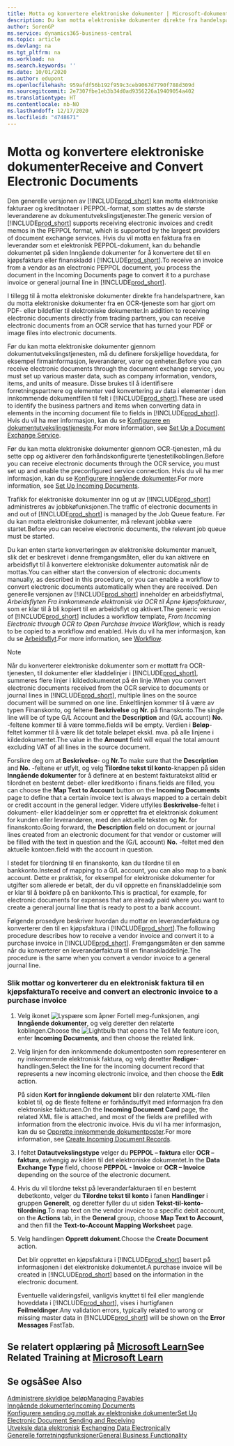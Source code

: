 ```yaml
---
title: Motta og konvertere elektroniske dokumenter | Microsoft-dokumentasjon
description: Du kan motta elektroniske dokumenter direkte fra handelspartnere eller fra en OCR-tjeneste.
author: SorenGP
ms.service: dynamics365-business-central
ms.topic: article
ms.devlang: na
ms.tgt_pltfrm: na
ms.workload: na
ms.search.keywords: ''
ms.date: 10/01/2020
ms.author: edupont
ms.openlocfilehash: 959afdf56b192f959c3ceb9067d7790f788d309d
ms.sourcegitcommit: 2e7307fbe1eb3b34d0ad9356226a19409054a402
ms.translationtype: HT
ms.contentlocale: nb-NO
ms.lasthandoff: 12/17/2020
ms.locfileid: "4748671"
---
```

# <a name="receive-and-convert-electronic-documents"></a><span data-ttu-id="24ffe-103">Motta og konvertere elektroniske dokumenter</span><span class="sxs-lookup"><span data-stu-id="24ffe-103">Receive and Convert Electronic Documents</span></span>
<span data-ttu-id="24ffe-104">Den generelle versjonen av [!INCLUDE[prod_short](includes/prod_short.md)] kan motta elektroniske fakturaer og kreditnotaer i PEPPOL-format, som støttes av de største leverandørene av dokumentutvekslingstjenester.</span><span class="sxs-lookup"><span data-stu-id="24ffe-104">The generic version of [!INCLUDE[prod_short](includes/prod_short.md)] supports receiving electronic invoices and credit memos in the PEPPOL format, which is supported by the largest providers of document exchange services.</span></span> <span data-ttu-id="24ffe-105">Hvis du vil motta en faktura fra en leverandør som et elektronisk PEPPOL-dokument, kan du behandle dokumentet på siden Inngående dokumenter for å konvertere det til en kjøpsfaktura eller finanskladd i [!INCLUDE[prod_short](includes/prod_short.md)].</span><span class="sxs-lookup"><span data-stu-id="24ffe-105">To receive an invoice from a vendor as an electronic PEPPOL document, you process the document in the Incoming Documents page to convert it to a purchase invoice or general journal line in [!INCLUDE[prod_short](includes/prod_short.md)].</span></span>

 <span data-ttu-id="24ffe-106">I tillegg til å motta elektroniske dokumenter direkte fra handelspartnere, kan du motta elektroniske dokumenter fra en OCR-tjeneste som har gjort om PDF- eller bildefiler til elektroniske dokumenter.</span><span class="sxs-lookup"><span data-stu-id="24ffe-106">In addition to receiving electronic documents directly from trading partners, you can receive electronic documents from an OCR service that has turned your PDF or image files into electronic documents.</span></span>  

 <span data-ttu-id="24ffe-107">Før du kan motta elektroniske dokumenter gjennom dokumentutvekslingstjenesten, må du definere forskjellige hoveddata, for eksempel firmainformasjon, leverandører, varer og enheter.</span><span class="sxs-lookup"><span data-stu-id="24ffe-107">Before you can receive electronic documents through the document exchange service, you must set up various master data, such as company information, vendors, items, and units of measure.</span></span> <span data-ttu-id="24ffe-108">Disse brukes til å identifisere forretningspartnere og elementer ved konvertering av data i elementer i den innkommende dokumentfilen til felt i [!INCLUDE[prod_short](includes/prod_short.md)].</span><span class="sxs-lookup"><span data-stu-id="24ffe-108">These are used to identify the business partners and items when converting data in elements in the incoming document file to fields in [!INCLUDE[prod_short](includes/prod_short.md)].</span></span> <span data-ttu-id="24ffe-109">Hvis du vil ha mer informasjon, kan du se [Konfigurere en dokumentutvekslingstjeneste](across-how-to-set-up-a-document-exchange-service.md).</span><span class="sxs-lookup"><span data-stu-id="24ffe-109">For more information, see [Set Up a Document Exchange Service](across-how-to-set-up-a-document-exchange-service.md).</span></span>  

 <span data-ttu-id="24ffe-110">Før du kan motta elektroniske dokumenter gjennom OCR-tjenesten, må du sette opp og aktiverer den forhåndskonfigurerte tjenestetilkoblingen.</span><span class="sxs-lookup"><span data-stu-id="24ffe-110">Before you can receive electronic documents through the OCR service, you must set up and enable the preconfigured service connection.</span></span> <span data-ttu-id="24ffe-111">Hvis du vil ha mer informasjon, kan du se [Konfigurere inngående dokumenter](across-how-setup-income-documents.md).</span><span class="sxs-lookup"><span data-stu-id="24ffe-111">For more information, see [Set Up Incoming Documents](across-how-setup-income-documents.md).</span></span>  

 <span data-ttu-id="24ffe-112">Trafikk for elektroniske dokumenter inn og ut av [!INCLUDE[prod_short](includes/prod_short.md)] administreres av jobbkøfunksjonen.</span><span class="sxs-lookup"><span data-stu-id="24ffe-112">The traffic of electronic documents in and out of [!INCLUDE[prod_short](includes/prod_short.md)] is managed by the Job Queue feature.</span></span> <span data-ttu-id="24ffe-113">Før du kan motta elektroniske dokumenter, må relevant jobbkø være startet.</span><span class="sxs-lookup"><span data-stu-id="24ffe-113">Before you can receive electronic documents, the relevant job queue must be started.</span></span>  

 <span data-ttu-id="24ffe-114">Du kan enten starte konverteringen av elektroniske dokumenter manuelt, slik det er beskrevet i denne fremgangsmåten, eller du kan aktivere en arbeidsflyt til å konvertere elektroniske dokumenter automatisk når de mottas.</span><span class="sxs-lookup"><span data-stu-id="24ffe-114">You can either start the conversion of electronic documents manually, as described in this procedure, or you can enable a workflow to convert electronic documents automatically when they are received.</span></span> <span data-ttu-id="24ffe-115">Den generelle versjonen av [!INCLUDE[prod_short](includes/prod_short.md)] inneholder en arbeidsflytmal, *Arbeidsflyten Fra innkommende elektronisk via OCR til Åpne kjøpsfakturaer*, som er klar til å bli kopiert til en arbeidsflyt og aktivert.</span><span class="sxs-lookup"><span data-stu-id="24ffe-115">The generic version of [!INCLUDE[prod_short](includes/prod_short.md)] includes a workflow template, *From Incoming Electronic through OCR to Open Purchase Invoice Workflow*, which is ready to be copied to a workflow and enabled.</span></span> <span data-ttu-id="24ffe-116">Hvis du vil ha mer informasjon, kan du se [Arbeidsflyt](across-workflow.md).</span><span class="sxs-lookup"><span data-stu-id="24ffe-116">For more information, see [Workflow](across-workflow.md).</span></span>  

> [!NOTE]  
>  <span data-ttu-id="24ffe-117">Når du konverterer elektroniske dokumenter som er mottatt fra OCR-tjenesten, til dokumenter eller kladdelinjer i [!INCLUDE[prod_short](includes/prod_short.md)], summeres flere linjer i kildedokumentet på én linje.</span><span class="sxs-lookup"><span data-stu-id="24ffe-117">When you convert electronic documents received from the OCR service to documents or journal lines in [!INCLUDE[prod_short](includes/prod_short.md)], multiple lines on the source document will be summed on one line.</span></span> <span data-ttu-id="24ffe-118">Enkeltlinjen kommer til å være av typen Finanskonto, og feltene **Beskrivelse** og **Nr.** på finanskonto.</span><span class="sxs-lookup"><span data-stu-id="24ffe-118">The single line will be of type G/L Account and the **Description** and (G/L account) **No.**</span></span> <span data-ttu-id="24ffe-119">-feltene kommer til å være tomme.</span><span class="sxs-lookup"><span data-stu-id="24ffe-119">fields will be empty.</span></span> <span data-ttu-id="24ffe-120">Verdien i **Beløp**-feltet kommer til å være lik det totale beløpet ekskl. mva. på alle linjene i kildedokumentet.</span><span class="sxs-lookup"><span data-stu-id="24ffe-120">The value in the **Amount** field will equal the total amount excluding VAT of all lines in the source document.</span></span>  
>   
>  <span data-ttu-id="24ffe-121">Forsikre deg om at **Beskrivelse**- og **Nr.**</span><span class="sxs-lookup"><span data-stu-id="24ffe-121">To make sure that the **Description** and **No.**</span></span> <span data-ttu-id="24ffe-122">-feltene er utfylt, og velg **Tilordne tekst til konto**-knappen på siden **Inngående dokumenter** for å definere at en bestemt fakturatekst alltid er tilordnet en bestemt debet- eller kreditkonto i finans.</span><span class="sxs-lookup"><span data-stu-id="24ffe-122">fields are filled, you can choose the **Map Text to Account** button on the **Incoming Documents** page to define that a certain invoice text is always mapped to a certain debit or credit account in the general ledger.</span></span> <span data-ttu-id="24ffe-123">Videre utfylles **Beskrivelse**-feltet i dokument- eller kladdelinjer som er opprettet fra et elektronisk dokument for kunden eller leverandøren, med den aktuelle teksten og **Nr.** for finanskonto.</span><span class="sxs-lookup"><span data-stu-id="24ffe-123">Going forward, the **Description** field on document or journal lines created from an electronic document for that vendor or customer will be filled with the text in question and the (G/L account) **No.**</span></span> <span data-ttu-id="24ffe-124">-feltet med den aktuelle kontoen.</span><span class="sxs-lookup"><span data-stu-id="24ffe-124">field with the account in question.</span></span>  
>   
>  <span data-ttu-id="24ffe-125">I stedet for tilordning til en finanskonto, kan du tilordne til en bankkonto.</span><span class="sxs-lookup"><span data-stu-id="24ffe-125">Instead of mapping to a G/L account, you can also map to a bank account.</span></span> <span data-ttu-id="24ffe-126">Dette er praktisk, for eksempel for elektroniske dokumenter for utgifter som allerede er betalt, der du vil opprette en finanskladdelinje som er klar til å bokføre på en bankkonto.</span><span class="sxs-lookup"><span data-stu-id="24ffe-126">This is practical, for example, for electronic documents for expenses that are already paid where you want to create a general journal line that is ready to post to a bank account.</span></span>  

 <span data-ttu-id="24ffe-127">Følgende prosedyre beskriver hvordan du mottar en leverandørfaktura og konverterer den til en kjøpsfaktura i [!INCLUDE[prod_short](includes/prod_short.md)].</span><span class="sxs-lookup"><span data-stu-id="24ffe-127">The following procedure describes how to receive a vendor invoice and convert it to a purchase invoice in [!INCLUDE[prod_short](includes/prod_short.md)].</span></span> <span data-ttu-id="24ffe-128">Fremgangsmåten er den samme når du konverterer en leverandørfaktura til en finanskladdelinje.</span><span class="sxs-lookup"><span data-stu-id="24ffe-128">The procedure is the same when you convert a vendor invoice to a general journal line.</span></span>  

### <a name="to-receive-and-convert-an-electronic-invoice-to-a-purchase-invoice"></a><span data-ttu-id="24ffe-129">Slik mottar og konverterer du en elektronisk faktura til en kjøpsfaktura</span><span class="sxs-lookup"><span data-stu-id="24ffe-129">To receive and convert an electronic invoice to a purchase invoice</span></span>  

1.  <span data-ttu-id="24ffe-130">Velg ikonet ![Lyspære som åpner Fortell meg-funksjonen](media/ui-search/search_small.png "Fortell hva du vil gjøre"), angi **Inngående dokumenter**, og velg deretter den relaterte koblingen.</span><span class="sxs-lookup"><span data-stu-id="24ffe-130">Choose the ![Lightbulb that opens the Tell Me feature](media/ui-search/search_small.png "Tell me what you want to do") icon, enter **Incoming Documents**, and then choose the related link.</span></span>  

2.  <span data-ttu-id="24ffe-131">Velg linjen for den innkommende dokumentposten som representerer en ny innkommende elektronisk faktura, og velg deretter **Rediger**-handlingen.</span><span class="sxs-lookup"><span data-stu-id="24ffe-131">Select the line for the incoming document record that represents a new incoming electronic invoice, and then choose the **Edit** action.</span></span>  

     <span data-ttu-id="24ffe-132">På siden **Kort for inngående dokument** blir den relaterte XML-filen koblet til, og de fleste feltene er forhåndsutfylt med informasjon fra den elektroniske fakturaen.</span><span class="sxs-lookup"><span data-stu-id="24ffe-132">On the **Incoming Document Card** page, the related XML file is attached, and most of the fields are prefilled with information from the electronic invoice.</span></span> <span data-ttu-id="24ffe-133">Hvis du vil ha mer informasjon, kan du se [Opprette innkommende dokumentposter](across-how-create-income-document-records.md).</span><span class="sxs-lookup"><span data-stu-id="24ffe-133">For more information, see [Create Incoming Document Records](across-how-create-income-document-records.md).</span></span>  

3.  <span data-ttu-id="24ffe-134">I feltet **Datautvekslingstype** velger du **PEPPOL – faktura** eller **OCR – faktura**, avhengig av kilden til det elektroniske dokumentet.</span><span class="sxs-lookup"><span data-stu-id="24ffe-134">In the **Data Exchange Type** field, choose **PEPPOL - Invoice** or **OCR – Invoice** depending on the source of the electronic document.</span></span>  

4.  <span data-ttu-id="24ffe-135">Hvis du vil tilordne tekst på leverandørfakturaen til en bestemt debetkonto, velger du **Tilordne tekst til konto** i fanen **Handlinger** i gruppen **Generelt**, og deretter fyller du ut siden **Tekst-til-konto-tilordning**.</span><span class="sxs-lookup"><span data-stu-id="24ffe-135">To map text on the vendor invoice to a specific debit account, on the **Actions** tab, in the **General** group, choose **Map Text to Account**, and then fill the **Text-to-Account Mapping Worksheet** page.</span></span>  

5.  <span data-ttu-id="24ffe-136">Velg handlingen **Opprett dokument**.</span><span class="sxs-lookup"><span data-stu-id="24ffe-136">Choose the **Create Document** action.</span></span>  

     <span data-ttu-id="24ffe-137">Det blir opprettet en kjøpsfaktura i [!INCLUDE[prod_short](includes/prod_short.md)] basert på informasjonen i det elektroniske dokumentet.</span><span class="sxs-lookup"><span data-stu-id="24ffe-137">A purchase invoice will be created in [!INCLUDE[prod_short](includes/prod_short.md)] based on the information in the electronic document.</span></span>  

     <span data-ttu-id="24ffe-138">Eventuelle valideringsfeil, vanligvis knyttet til feil eller manglende hoveddata i [!INCLUDE[prod_short](includes/prod_short.md)], vises i hurtigfanen **Feilmeldinger**.</span><span class="sxs-lookup"><span data-stu-id="24ffe-138">Any validation errors, typically related to wrong or missing master data in [!INCLUDE[prod_short](includes/prod_short.md)] will be shown on the **Error Messages** FastTab.</span></span>  

## <a name="see-related-training-at-microsoft-learn"></a><span data-ttu-id="24ffe-139">Se relatert opplæring på [Microsoft Learn](/learn/modules/electronic-documents-dynamics-365-business-central/index)</span><span class="sxs-lookup"><span data-stu-id="24ffe-139">See Related Training at [Microsoft Learn](/learn/modules/electronic-documents-dynamics-365-business-central/index)</span></span>

## <a name="see-also"></a><span data-ttu-id="24ffe-140">Se også</span><span class="sxs-lookup"><span data-stu-id="24ffe-140">See Also</span></span>  
[<span data-ttu-id="24ffe-141">Administrere skyldige beløp</span><span class="sxs-lookup"><span data-stu-id="24ffe-141">Managing Payables</span></span>](payables-manage-payables.md)  
[<span data-ttu-id="24ffe-142">Inngående dokumenter</span><span class="sxs-lookup"><span data-stu-id="24ffe-142">Incoming Documents</span></span>](across-income-documents.md)  
[<span data-ttu-id="24ffe-143">Konfigurere sending og mottak av elektroniske dokumenter</span><span class="sxs-lookup"><span data-stu-id="24ffe-143">Set Up Electronic Document Sending and Receiving</span></span>](across-how-to-set-up-electronic-document-sending-and-receiving.md)  
<span data-ttu-id="24ffe-144">[Utveksle data elektronisk](across-data-exchange.md) </span><span class="sxs-lookup"><span data-stu-id="24ffe-144">[Exchanging Data Electronically](across-data-exchange.md) </span></span>  
[<span data-ttu-id="24ffe-145">Generelle forretningsfunksjoner</span><span class="sxs-lookup"><span data-stu-id="24ffe-145">General Business Functionality</span></span>](ui-across-business-areas.md)  
